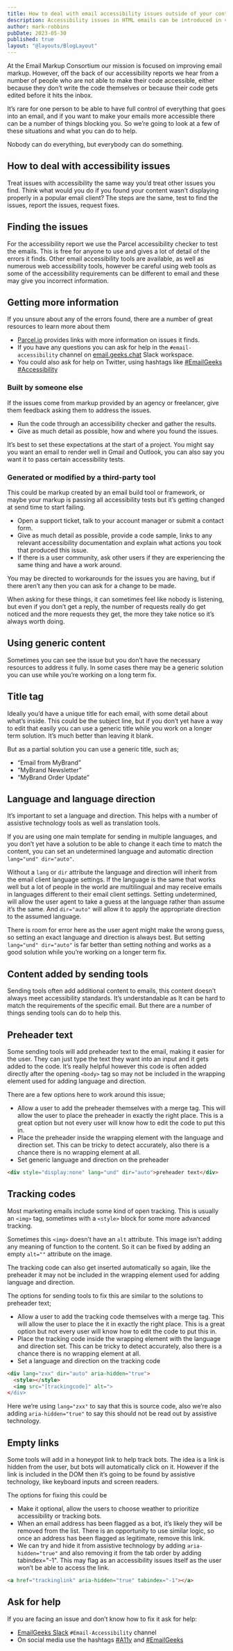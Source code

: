 ```yaml
---
title: How to deal with email accessibility issues outside of your control
description: Accessibility issues in HTML emails can be introduced in various ways, and sometimes you are not in full control of the HTML that is sent to the user.
author: mark-robbins
pubDate: 2023-05-30
published: true
layout: "@layouts/BlogLayout"
---
```


At the Email Markup Consortium our mission is focused on improving email markup. However, off the back of our accessibility reports we hear from a number of people who are not able to make their code accessible, either because they don’t write the code themselves or because their code gets edited before it hits the inbox.

It’s rare for one person to be able to have full control of everything that goes into an email, and if you want to make your emails more accessible there can be a number of things blocking you. So we’re going to look at a few of these situations and what you can do to help.

Nobody can do everything, but everybody can do something.

## How to deal with accessibility issues

Treat issues with accessibility the same way you’d treat other issues you find.  Think what would you do if you found your content wasn’t displaying properly in a popular email client? The steps are the same, test to find the issues, report the issues, request fixes.

## Finding the issues

For the accessibility report we use the Parcel accessibility checker to test the emails. This is free for anyone to use and gives a lot of detail of the errors it finds. Other email accessibility tools are available, as well as numerous web accessibility tools, however be careful using web tools as some of the accessibility requirements can be different to email and these may give you incorrect information.

## Getting more information

If you unsure about any of the errors found, there are a number of great resources to learn more about them

* [Parcel.io](https://parcel.io) provides links with more information on issues it finds.
* If you have any questions you can ask for help in the `#email-accessibility` channel on [email.geeks.chat](https://email.geeks.chat/) Slack workspace.
* You could also ask for help on Twitter, using hashtags like [#EmailGeeks](https://twitter.com/hashtag/EmailGeeks) [#Accessibility](https://twitter.com/hashtag/Accessibility)

### Built by someone else
If the issues come from markup provided by an agency or freelancer, give them feedback asking them to address the issues. 

* Run the code through an accessibility checker and gather the results.
* Give as much detail as possible, how and where you found the issues.

It’s best to set these expectations at the start of a project. You might say you want an email to render well in Gmail and Outlook, you can also say you want it to pass certain accessibility tests.

### Generated or modified by a third-party tool

This could be markup created by an email build tool or framework, or maybe your markup is passing all accessibility tests but it’s getting changed at send time to start failing.

* Open a support ticket, talk to your account manager or submit a contact form.
* Give as much detail as possible, provide a code sample, links to any relevant accessibility documentation and explain what actions you took that produced this issue. 
* If there is a user community, ask other users if they are experiencing the same thing and have a work around.

You may be directed to workarounds for the issues you are having, but if there aren’t any then you can ask for a change to be made.

When asking for these things, it can sometimes feel like nobody is listening, but even if you don’t get a reply, the number of requests really do get noticed and the more requests they get, the more they take notice so it’s always worth doing.


## Using generic content

Sometimes you can see the issue but you don’t have the necessary resources to address it fully. In some cases there may be a generic solution you can use while you’re working on a long term fix.


## Title tag

Ideally you’d have a unique title for each email, with some detail about what’s inside. This could be the subject line, but if you don’t yet have a way to edit that easily you can use a generic title while you work on a longer term solution. It’s much better than leaving it blank.

But as a partial solution you can use a generic title, such as;

* “Email from MyBrand”
* “MyBrand Newsletter”
* “MyBrand Order Update”


## Language and language direction

It’s important to set a language and direction. This helps with a number of assistive technology tools as well as translation tools.

If you are using one main template for sending in multiple languages, and you don’t yet have a solution to be able to change it each time to match the content, you can set an undetermined language and automatic direction `lang="und" dir="auto"`.

Without a `lang` or `dir` attribute the language and direction will inherit from the email client language settings. If the language is the same that works well but a lot of people in the world are multilingual and may receive emails in languages different to their email client settings. Setting undetermined, will allow the user agent to take a guess at the language rather than assume it’s the same. And `dir="auto"` will allow it to apply the appropriate direction to the assumed language.

There is room for error here as the user agent might make the wrong guess, so setting an exact language and direction is always best. But setting `lang="und" dir="auto"` is far better than setting nothing and works as a good solution while you’re working on a longer term fix.


## Content added by sending tools

Sending tools often add additional content to emails, this content doesn’t always meet accessibility standards. It’s understandable as It can be hard to match the requirements of the specific email. But there are a number of things sending tools can do to help this.

## Preheader text

Some sending tools will add preheader text to the email, making it easier for the user. They can just type the text they want into an input and it gets added to the code. It’s really helpful however this code is often added directly after the opening `<body>` tag so may not be included in the wrapping element used for adding language and direction.

There are a few options here to work around this issue;

* Allow a user to add the preheader themselves with a merge tag. This will allow the user to place the preheader in exactly the right place. This is a great option but not every user will know how to edit the code to put this in.
* Place the preheader inside the wrapping element with the language and direction set. This can be tricky to detect accurately, also there is a chance there is no wrapping element at all.
* Set generic language and direction on the preheader

```html
<div style="display:none" lang="und" dir="auto">preheader text</div>
```


## Tracking codes

Most marketing emails include some kind of open tracking. This is usually an `<img>` tag, sometimes with a `<style>` block for some more advanced tracking.

Sometimes this `<img>` doesn’t have an `alt` attribute. This image isn’t adding any meaning of function to the content. So it can be fixed by adding an empty `alt=""` attribute on the image.

The tracking code can also get inserted automatically so again, like the preheader it may not be included in the wrapping element used for adding language and direction.


The options for sending tools to fix this are similar to the solutions to preheader text;

* Allow a user to add the tracking code themselves with a merge tag. This will allow the user to place the it in exactly the right place. This is a great option but not every user will know how to edit the code to put this in.
* Place the tracking code inside the wrapping element with the language and direction set. This can be tricky to detect accurately, also there is a chance there is no wrapping element at all.
* Set a language and direction on the tracking code

```html
<div lang="zxx" dir="auto" aria-hidden="true">
  <style></style>
  <img src="[trackingcode]" alt=">
</div>
```

Here we’re using `lang="zxx"` to say that this is source code, also  we’re also adding `aria-hidden="true"` to say this should not be read out by assistive technology.


## Empty links

Some tools will add in a honeypot link to help track bots. The idea is a link is hidden from the user, but bots will automatically click on it. However if the link is included in the DOM then it’s going to be found by assistive technology, like keyboard inputs and screen readers.

The options for fixing this could be

* Make it optional, allow the users to choose weather to prioritize accessibility or tracking bots. 
* When an email address has been flagged as a bot, it’s likely they will be removed from the list. There is an opportunity to use similar logic, so once an address has been flagged as legitimate, remove this link.
* We can try and hide it from assistive technology by adding `aria-hidden="true"` and also removing it from the tab order by adding tabindex="-1". This may flag as an accessibility issues itself as the user won’t be able to access the link.

```html
<a href="trackinglink" aria-hidden="true" tabindex="-1"></a>
```


## Ask for help

If you are facing an issue and don’t know how to fix it ask for help:
- [EmailGeeks Slack](https://email.geeks.chat/) `#Email-Accessibility` channel
- On social media use the hashtags [#A11y](https://twitter.com/hashtag/A11y) and [#EmailGeeks](https://twitter.com/hashtag/EmailGeeks)
